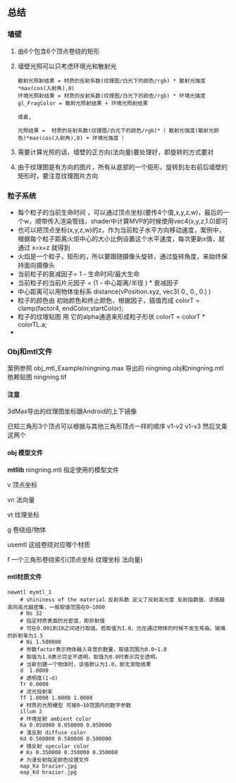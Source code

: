 ## 总结

### 墙壁

1. 由6个包含6个顶点卷绕的矩形

2. 墙壁光照可以只考虑环境光和散射光

   ```
   散射光照射结果 = 材质的反射系数(纹理图/白光下的颜色/rgb) * 散射光强度*max(cos(入射角),0)
   环境光照射结果 = 材质的反射系数(纹理图/白光下的颜色/rgb) * 环境光强度
   gl_FragColor = 散射光照射结果 + 环境光照射结果 
   
   或者,
   
   光照结果 =  材质的反射系数(纹理图/白光下的颜色/rgb)*（ 散射光强度(散射光颜色)*max(cos(入射角),0) + 环境光强度 ）
   ```

3. 需要计算光照的话，墙壁的正方向(法向量)要处理好，即旋转的方式要对

4. 由于纹理图是有方向的图片，所有从底部的一个矩形，旋转到左右前后墙壁的矩形时，要注意纹理图片方向




### 粒子系统

* 每个粒子的当前生命时间 ，可以通过顶点坐标(要传4个值,x,y,z,w)，最后的一个w，顺带传入渲染管线，shader中计算MVP的时候使用vec4(x,y,z,1.0)即可
* 也可以把顶点坐标(x,y,z,w)的z，作为当前粒子水平方向移动速度，案例中，根据每个粒子距离火炬中心的大小比例设置这个水平速度，每次更新x值，就通过 x=x+z 就得到
* 火焰是一个粒子，矩形的，所以要跟随摄像头旋转，通过旋转角度，来始终保持面向摄像头
* 当前粒子的衰减因子= 1 - 生命时间/最大生命
* 当前粒子的当前片元因子 = (1 - 中心距离/半径 ) * 衰减因子
* 中心距离可以用物体坐标系  distance(vPosition.xyz, vec3( 0., 0., 0.) )
* 粒子的颜色由  初始颜色和终止颜色，根据因子，插值而成 colorT = clamp(factor4, endColor,startColor); 
* 粒子的纹理贴图 用 它的alpha通道来形成粒子形状 colorT = colorT * colorTL.a;
* 



### Obj和mtl文件

[obj 和 mtl文件格式]: https://www.jianshu.com/p/b52e152d44a9
[mtl格式]: https://www.cnblogs.com/wiki3d/p/objfile.html

案例参照  obj_mtl_Example/ningning.max 导出的 ningning.obj和ningning.mtl 依赖贴图 ningning.tif

#### 注意

3dMax导出的纹理图坐标跟Android的上下镜像

已知三角形3个顶点可以根据与其他三角形顶点一样的顺序 v1-v2 v1-v3 然后叉乘这两个

#### obj 模型文件

__mtllib__ ningning.mtl  指定使用的模型文件

v 顶点坐标

vn 法向量

vt 纹理坐标

g  卷绕组/物体

usemtl  这组卷绕对应哪个材质

f 一个三角形卷绕索引(顶点坐标 纹理坐标 法向量)



#### mtl材质文件

```
newmtl mymtl_1
	# shininess of the material 反射系数 定义了反射高光度 反射指数值，该值越高则高光越密集，一般取值范围在0~1000
	# Ns 32
	# 指定材质表面的光密度，即折射值 
	# 可在0.001到10之间进行取值。若取值为1.0，光在通过物体的时候不发生弯曲。玻璃的折射率为1.5
	# Ni 1.500000
	# 参数factor表示物体融入背景的数量，取值范围为0.0~1.0
	# 取值为1.0表示完全不透明，取值为0.0时表示完全透明。
	# 当新创建一个物体时，该值默认为1.0，即无渐隐效果
	d  1.0000
	# 透明度(1-d)
	Tr 0.0000
	# 滤光投射率
	Tf 1.0000 1.0000 1.0000 
	# 材质的光照模型 可接0~10范围内的数字参数
	illum 2
	# 环境反射 ambient color
	Ka 0.050000 0.050000 0.050000
	# 漫反射 diffuse color
	Kd 0.500000 0.500000 0.500000
	# 镜反射 specular color
	# Ks 0.350000 0.350000 0.350000 
	# 为漫反射指定颜色纹理文件
	map_Ka brazier.jpg
	map_Kd brazier.jpg
```



